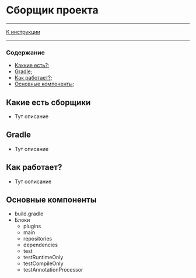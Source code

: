 # Сборщик проекта
***
[К инструкции](Instruction.md)
***
### Содержание
* [Каккие есть?](#какие-есть-сборщики);
* [Gradle](#gradle);
* [Как работает?](#как-работает);
* [Основные компоненты](#основные-компоненты);

## Какие есть сборщики
* Тут описание

## Gradle
* Тут описание

## Как работает?
* Тут оописание

## Основные компоненты
* build.gradle
* Блоки
    * plugins
    * main
    * repositories
    * dependencies
    * test
    * testRuntimeOnly
    * testCompileOnly
    * testAnnotationProcessor